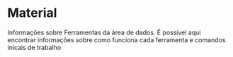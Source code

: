 # Material
Informações sobre Ferramentas da área de dados. 
É possível aqui encontrar informações sobre como funciona cada ferramenta e comandos inicais de trabalho
